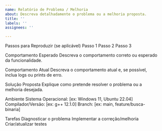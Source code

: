 ```yaml
---
name: Relatório de Problema / Melhoria
about: Descreva detalhadamente o problema ou a melhoria proposta.
title: ''
labels: ''
assignees: ''

---
```


Passos para Reproduzir (se aplicável)
Passo 1
Passo 2
Passo 3

Comportamento Esperado
Descreva o comportamento correto ou esperado da funcionalidade.

Comportamento Atual
Descreva o comportamento atual e, se possível, inclua logs ou prints de erro.

Solução Proposta
Explique como pretende resolver o problema ou a melhoria desejada.

Ambiente
Sistema Operacional: [ex: Windows 11, Ubuntu 22.04]
Compilador/Versão: [ex: g++ 12.1.0]
Branch: [ex: main, feature/busca-binaria]

Tarefas
 Diagnosticar o problema
 Implementar a correção/melhoria
 Criar/atualizar testes
